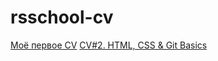 # rsschool-cv
[Моё первое CV](https://akuzmitckii.github.io/rsschool-cv/cv "Моё первое CV")
[CV#2. HTML, CSS & Git Basics](https://akuzmitckii.github.io/rsschool-cv/ "CV#2. HTML, CSS & Git Basics")
